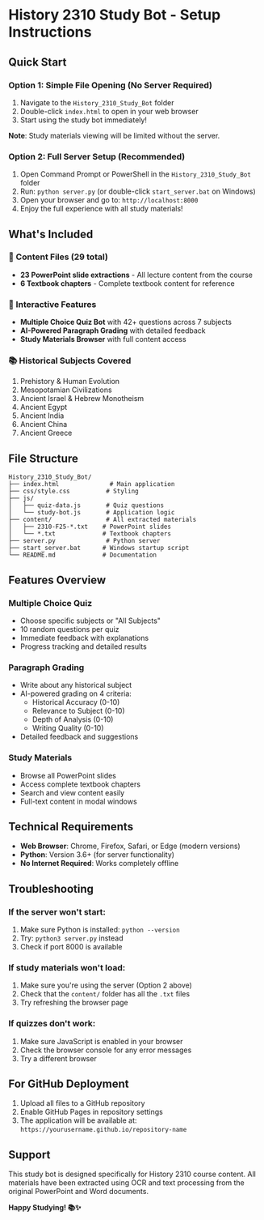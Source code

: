 # History 2310 Study Bot - Setup Instructions

## Quick Start

### Option 1: Simple File Opening (No Server Required)
1. Navigate to the `History_2310_Study_Bot` folder
2. Double-click `index.html` to open in your web browser
3. Start using the study bot immediately!

**Note**: Study materials viewing will be limited without the server.

### Option 2: Full Server Setup (Recommended)
1. Open Command Prompt or PowerShell in the `History_2310_Study_Bot` folder
2. Run: `python server.py` (or double-click `start_server.bat` on Windows)
3. Open your browser and go to: `http://localhost:8000`
4. Enjoy the full experience with all study materials!

## What's Included

### 📁 Content Files (29 total)
- **23 PowerPoint slide extractions** - All lecture content from the course
- **6 Textbook chapters** - Complete textbook content for reference

### 🎯 Interactive Features
- **Multiple Choice Quiz Bot** with 42+ questions across 7 subjects
- **AI-Powered Paragraph Grading** with detailed feedback
- **Study Materials Browser** with full content access

### 📚 Historical Subjects Covered
1. Prehistory & Human Evolution
2. Mesopotamian Civilizations  
3. Ancient Israel & Hebrew Monotheism
4. Ancient Egypt
5. Ancient India
6. Ancient China
7. Ancient Greece

## File Structure
```
History_2310_Study_Bot/
├── index.html              # Main application
├── css/style.css          # Styling
├── js/
│   ├── quiz-data.js       # Quiz questions
│   └── study-bot.js       # Application logic
├── content/               # All extracted materials
│   ├── 2310-F25-*.txt    # PowerPoint slides
│   └── *.txt             # Textbook chapters
├── server.py              # Python server
├── start_server.bat      # Windows startup script
└── README.md             # Documentation
```

## Features Overview

### Multiple Choice Quiz
- Choose specific subjects or "All Subjects"
- 10 random questions per quiz
- Immediate feedback with explanations
- Progress tracking and detailed results

### Paragraph Grading
- Write about any historical subject
- AI-powered grading on 4 criteria:
  - Historical Accuracy (0-10)
  - Relevance to Subject (0-10) 
  - Depth of Analysis (0-10)
  - Writing Quality (0-10)
- Detailed feedback and suggestions

### Study Materials
- Browse all PowerPoint slides
- Access complete textbook chapters
- Search and view content easily
- Full-text content in modal windows

## Technical Requirements
- **Web Browser**: Chrome, Firefox, Safari, or Edge (modern versions)
- **Python**: Version 3.6+ (for server functionality)
- **No Internet Required**: Works completely offline

## Troubleshooting

### If the server won't start:
1. Make sure Python is installed: `python --version`
2. Try: `python3 server.py` instead
3. Check if port 8000 is available

### If study materials won't load:
1. Make sure you're using the server (Option 2 above)
2. Check that the `content/` folder has all the `.txt` files
3. Try refreshing the browser page

### If quizzes don't work:
1. Make sure JavaScript is enabled in your browser
2. Check the browser console for any error messages
3. Try a different browser

## For GitHub Deployment
1. Upload all files to a GitHub repository
2. Enable GitHub Pages in repository settings
3. The application will be available at: `https://yourusername.github.io/repository-name`

## Support
This study bot is designed specifically for History 2310 course content. All materials have been extracted using OCR and text processing from the original PowerPoint and Word documents.

**Happy Studying! 📚✨**


